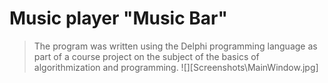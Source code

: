# Music player "Music Bar"
> The program was written using the Delphi programming language as part of a course project on the subject of the basics of algorithmization and programming.
![][Screenshots\MainWindow.jpg]